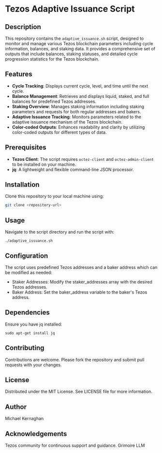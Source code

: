 # Tezos Adaptive Issuance Script

## Description
This repository contains the `adaptive_issuance.sh` script, designed to monitor and manage various Tezos blockchain parameters including cycle information, balances, and staking data. It provides a comprehensive set of outputs that include balances, staking statuses, and detailed cycle progression statistics for the Tezos blockchain.

## Features
- **Cycle Tracking**: Displays current cycle, level, and time until the next cycle.
- **Balance Management**: Retrieves and displays liquid, staked, and full balances for predefined Tezos addresses.
- **Staking Overview**: Manages staking information including staking parameters and requests for both regular addresses and bakers.
- **Adaptive Issuance Tracking**: Monitors parameters related to the adaptive issuance mechanism of the Tezos blockchain.
- **Color-coded Outputs**: Enhances readability and clarity by utilizing color-coded outputs for different types of data.

## Prerequisites
- **Tezos Client**: The script requires `octez-client` and `octez-admin-client` to be installed on your machine.
- **jq**: A lightweight and flexible command-line JSON processor.

## Installation
Clone this repository to your local machine using:
```sh
git clone <repository-url>
```
## Usage
Navigate to the script directory and run the script with:
```
./adaptive_issuance.sh
```
## Configuration
The script uses predefined Tezos addresses and a baker address which can be modified as needed:

- Staker Addresses: Modify the staker_addresses array with the desired Tezos addresses.
- Baker Address: Set the baker_address variable to the baker's Tezos address.

## Dependencies
Ensure you have jq installed:
```
sudo apt-get install jq
```

## Contributing
Contributions are welcome. Please fork the repository and submit pull requests with your changes.

## License
Distributed under the MIT License. See LICENSE file for more information.

## Author
Michael Kernaghan

## Acknowledgements
Tezos community for continuous support and guidance.
Grimoire LLM
